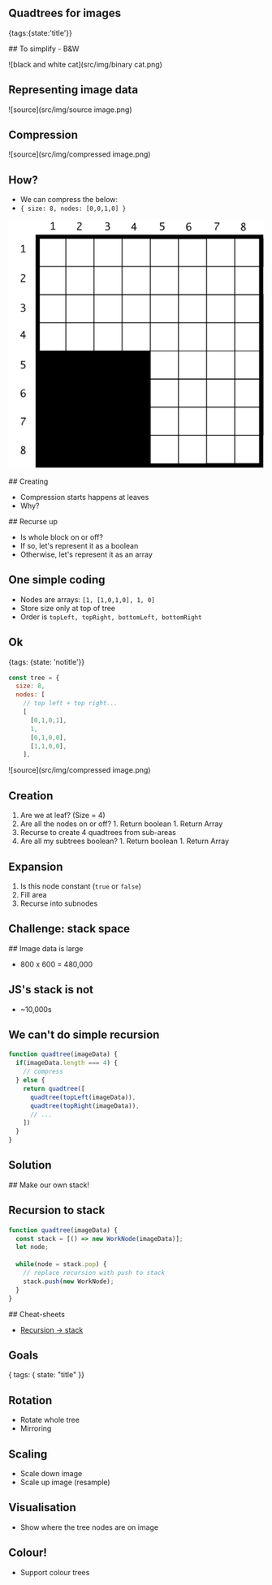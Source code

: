 ## Quadtrees for images
{tags:{state:'title'}}

## To simplify - B&W

![black and white cat](src/img/binary cat.png)

## Representing image data

![source](src/img/source image.png)

## Compression

![source](src/img/compressed image.png)

## How?

- We can compress the below:
- `{ size: 8, nodes: [0,0,1,0] }`

![source](src/img/compressible.png)


## Creating

- Compression starts happens at leaves
- Why?

## Recurse up

- Is whole block on or off?
- If so, let's represent it as a boolean
- Otherwise, let's represent it as an array


## One simple coding

- Nodes are arrays: `[1, [1,0,1,0], 1, 0]`
- Store size only at top of tree
- Order is `topLeft, topRight, bottomLeft, bottomRight`

## Ok
{tags: {state: 'notitle'}}

```javascript
const tree = {
  size: 8,
  nodes: [
    // top left + top right...
    [ 
      [0,1,0,1],
      1,
      [0,1,0,0],
      [1,1,0,0],
    ],
```

![source](src/img/compressed image.png)

## Creation

1. Are we at leaf? (Size = 4)
  1. Are all the nodes on or off?
    1. Return boolean
    1. Return Array
  1. Recurse to create 4 quadtrees from sub-areas
  1. Are all my subtrees boolean?
    1. Return boolean
    1. Return Array

## Expansion

1. Is this node constant (`true` or `false`)
  1. Fill area
  1. Recurse into subnodes

## Challenge: stack space

## Image data is large

- 800 x 600 = 480,000

## JS's stack is not

- ~10,000s 

## We can't do simple recursion

```javascript
function quadtree(imageData) {
  if(imageData.length === 4) {
    // compress
  } else {
    return quadtree([
      quadtree(topLeft(imageData)),
      quadtree(topRight(imageData)),
      // ...
    ])
  }
}
```

## Solution

## Make our own stack!

## Recursion to stack

```javascript
function quadtree(imageData) {
  const stack = [() => new WorkNode(imageData)];
  let node;

  while(node = stack.pop) {
    // replace recursion with push to stack
    stack.push(new WorkNode);
  }
}
```

## Cheat-sheets

- [Recursion -> stack](http://haacked.com/archive/2007/03/04/Replacing_Recursion_With_a_Stack.aspx/)

## Goals
{ tags: { state: "title" }}

## Rotation

- Rotate whole tree
- Mirroring

## Scaling

- Scale down image
- Scale up image (resample)

## Visualisation

- Show where the tree nodes are on image

## Colour!

- Support colour trees
